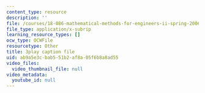 ```yaml
---
content_type: resource
description: ''
file: /courses/18-086-mathematical-methods-for-engineers-ii-spring-2006/ab9a5e3cbab551b2af8a05f6b8a8ad55_HHwDX-3IPT0.vtt
file_type: application/x-subrip
learning_resource_types: []
ocw_type: OCWFile
resourcetype: Other
title: 3play caption file
uid: ab9a5e3c-bab5-51b2-af8a-05f6b8a8ad55
video_files:
  video_thumbnail_file: null
video_metadata:
  youtube_id: null
---
```

